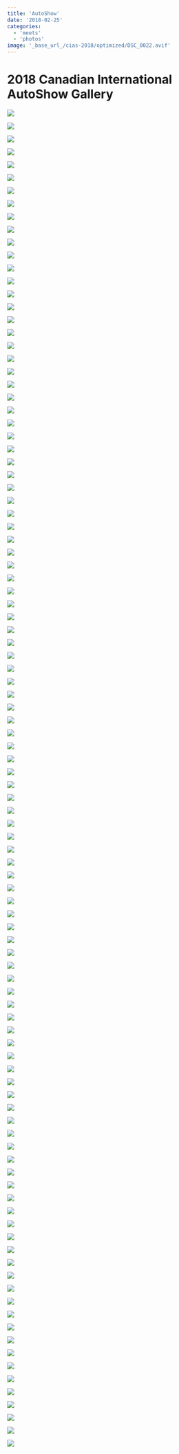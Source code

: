 ```yaml
---
title: 'AutoShow'
date: '2018-02-25'
categories:
  - 'meets'
  - 'photos'
image: '_base_url_/cias-2018/optimized/DSC_0022.avif'
---
```


# 2018 Canadian International AutoShow Gallery

![](_base_url_/cias-2018/optimized/DSC_0003.avif)

![](_base_url_/cias-2018/optimized/DSC_0004.avif)

![](_base_url_/cias-2018/optimized/DSC_0005.avif)

![](_base_url_/cias-2018/optimized/DSC_0006.avif)

![](_base_url_/cias-2018/optimized/DSC_0007.avif)

![](_base_url_/cias-2018/optimized/DSC_0008.avif)

![](_base_url_/cias-2018/optimized/DSC_0009.avif)

![](_base_url_/cias-2018/optimized/DSC_0010.avif)

![](_base_url_/cias-2018/optimized/DSC_0011.avif)

![](_base_url_/cias-2018/optimized/DSC_0012.avif)

![](_base_url_/cias-2018/optimized/DSC_0013.avif)

![](_base_url_/cias-2018/optimized/DSC_0014.avif)

![](_base_url_/cias-2018/optimized/DSC_0015.avif)

![](_base_url_/cias-2018/optimized/DSC_0016.avif)

![](_base_url_/cias-2018/optimized/DSC_0017.avif)

![](_base_url_/cias-2018/optimized/DSC_0018.avif)

![](_base_url_/cias-2018/optimized/DSC_0019.avif)

![](_base_url_/cias-2018/optimized/DSC_0020.avif)

![](_base_url_/cias-2018/optimized/DSC_0021.avif)

![](_base_url_/cias-2018/optimized/DSC_0022.avif)

![](_base_url_/cias-2018/optimized/DSC_0023.avif)

![](_base_url_/cias-2018/optimized/DSC_0024.avif)

![](_base_url_/cias-2018/optimized/DSC_0025.avif)

![](_base_url_/cias-2018/optimized/DSC_0026.avif)

![](_base_url_/cias-2018/optimized/DSC_0027.avif)

![](_base_url_/cias-2018/optimized/DSC_0028.avif)

![](_base_url_/cias-2018/optimized/DSC_0029.avif)

![](_base_url_/cias-2018/optimized/DSC_0030.avif)

![](_base_url_/cias-2018/optimized/DSC_0031.avif)

![](_base_url_/cias-2018/optimized/DSC_0032.avif)

![](_base_url_/cias-2018/optimized/DSC_0033.avif)

![](_base_url_/cias-2018/optimized/DSC_0034.avif)

![](_base_url_/cias-2018/optimized/DSC_0035.avif)

![](_base_url_/cias-2018/optimized/DSC_0036.avif)

![](_base_url_/cias-2018/optimized/DSC_0037.avif)

![](_base_url_/cias-2018/optimized/DSC_0038.avif)

![](_base_url_/cias-2018/optimized/DSC_0039.avif)

![](_base_url_/cias-2018/optimized/DSC_0040.avif)

![](_base_url_/cias-2018/optimized/DSC_0041.avif)

![](_base_url_/cias-2018/optimized/DSC_0042.avif)

![](_base_url_/cias-2018/optimized/DSC_0043.avif)

![](_base_url_/cias-2018/optimized/DSC_0044.avif)

![](_base_url_/cias-2018/optimized/DSC_0045.avif)

![](_base_url_/cias-2018/optimized/DSC_0046.avif)

![](_base_url_/cias-2018/optimized/DSC_0047.avif)

![](_base_url_/cias-2018/optimized/DSC_0048.avif)

![](_base_url_/cias-2018/optimized/DSC_0049.avif)

![](_base_url_/cias-2018/optimized/DSC_0050.avif)

![](_base_url_/cias-2018/optimized/DSC_0051.avif)

![](_base_url_/cias-2018/optimized/DSC_0052.avif)

![](_base_url_/cias-2018/optimized/DSC_0053.avif)

![](_base_url_/cias-2018/optimized/DSC_0054.avif)

![](_base_url_/cias-2018/optimized/DSC_0055.avif)

![](_base_url_/cias-2018/optimized/DSC_0056.avif)

![](_base_url_/cias-2018/optimized/DSC_0057.avif)

![](_base_url_/cias-2018/optimized/DSC_0058.avif)

![](_base_url_/cias-2018/optimized/DSC_0059.avif)

![](_base_url_/cias-2018/optimized/DSC_0060.avif)

![](_base_url_/cias-2018/optimized/DSC_0061.avif)

![](_base_url_/cias-2018/optimized/DSC_0062.avif)

![](_base_url_/cias-2018/optimized/DSC_0063.avif)

![](_base_url_/cias-2018/optimized/DSC_0064.avif)

![](_base_url_/cias-2018/optimized/DSC_0065.avif)

![](_base_url_/cias-2018/optimized/DSC_0066.avif)

![](_base_url_/cias-2018/optimized/DSC_0067.avif)

![](_base_url_/cias-2018/optimized/DSC_0068.avif)

![](_base_url_/cias-2018/optimized/DSC_0069.avif)

![](_base_url_/cias-2018/optimized/DSC_0070.avif)

![](_base_url_/cias-2018/optimized/DSC_0071.avif)

![](_base_url_/cias-2018/optimized/DSC_0072.avif)

![](_base_url_/cias-2018/optimized/DSC_0073.avif)

![](_base_url_/cias-2018/optimized/DSC_0074.avif)

![](_base_url_/cias-2018/optimized/DSC_0075.avif)

![](_base_url_/cias-2018/optimized/DSC_0076.avif)

![](_base_url_/cias-2018/optimized/DSC_0077.avif)

![](_base_url_/cias-2018/optimized/DSC_0078.avif)

![](_base_url_/cias-2018/optimized/DSC_0079.avif)

![](_base_url_/cias-2018/optimized/DSC_0080.avif)

![](_base_url_/cias-2018/optimized/DSC_0081.avif)

![](_base_url_/cias-2018/optimized/DSC_0082.avif)

![](_base_url_/cias-2018/optimized/DSC_0083.avif)

![](_base_url_/cias-2018/optimized/DSC_0084.avif)

![](_base_url_/cias-2018/optimized/DSC_0085.avif)

![](_base_url_/cias-2018/optimized/DSC_0086.avif)

![](_base_url_/cias-2018/optimized/DSC_0087.avif)

![](_base_url_/cias-2018/optimized/DSC_0088.avif)

![](_base_url_/cias-2018/optimized/DSC_0089.avif)

![](_base_url_/cias-2018/optimized/DSC_0090.avif)

![](_base_url_/cias-2018/optimized/DSC_0091.avif)

![](_base_url_/cias-2018/optimized/DSC_0092.avif)

![](_base_url_/cias-2018/optimized/DSC_0093.avif)

![](_base_url_/cias-2018/optimized/DSC_0094.avif)

![](_base_url_/cias-2018/optimized/DSC_0095.avif)

![](_base_url_/cias-2018/optimized/DSC_0096.avif)

![](_base_url_/cias-2018/optimized/DSC_0097.avif)

![](_base_url_/cias-2018/optimized/DSC_0098.avif)

![](_base_url_/cias-2018/optimized/DSC_0099.avif)

![](_base_url_/cias-2018/optimized/DSC_0100.avif)

![](_base_url_/cias-2018/optimized/DSC_0101.avif)

![](_base_url_/cias-2018/optimized/DSC_0102.avif)

![](_base_url_/cias-2018/optimized/DSC_0103.avif)

![](_base_url_/cias-2018/optimized/DSC_0104.avif)

![](_base_url_/cias-2018/optimized/DSC_0105.avif)

![](_base_url_/cias-2018/optimized/DSC_0106.avif)
